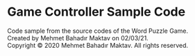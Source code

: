 # Game Controller Sample Code
Code sample from the source codes of the Word Puzzle Game. <br />
Created by Mehmet Bahadır Maktav on 02/03/21. <br />
Copyright © 2020 Mehmet Bahadır Maktav. All rights reserved. <br />
